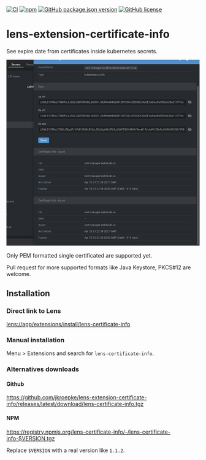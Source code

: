 [![CI](https://github.com/jkroepke/lens-extension-certificate-info/actions/workflows/ci.yml/badge.svg)](https://github.com/jkroepke/lens-extension-certificate-info/actions/workflows/ci.yml)
[![npm](https://img.shields.io/npm/dm/lens-certificate-info?logo=npm)](https://www.npmjs.com/package/lens-certificate-info)
[![GitHub package.json version](https://img.shields.io/github/package-json/v/jkroepke/lens-extension-certificate-info?logo=github)](https://www.npmjs.com/package/lens-certificate-info)
[![GitHub license](https://img.shields.io/github/license/adorsys/keycloak-config-cli)](https://github.com/adorsys/keycloak-config-cli/blob/main/LICENSE.txt)

# lens-extension-certificate-info

See expire date from certificates inside kubernetes secrets.

![Certificate details in secrets overview](docs/secrets.png)

Only PEM formatted single certificated are supported yet.

Pull request for more supported formats like Java Keystore, PKCS#12 are welcome.

## Installation

### Direct link to Lens

[lens://app/extensions/install/lens-certificate-info](lens://app/extensions/install/lens-certificate-info)

### Manual installation

Menu > Extensions and search for `lens-certificate-info`.

### Alternatives downloads

#### Github 
https://github.com/jkroepke/lens-extension-certificate-info/releases/latest/download/lens-certificate-info.tgz

#### NPM

https://registry.npmjs.org/lens-certificate-info/-/lens-certificate-info-$VERSION.tgz

Replace `$VERSION` with a real version like `1.1.2`.
